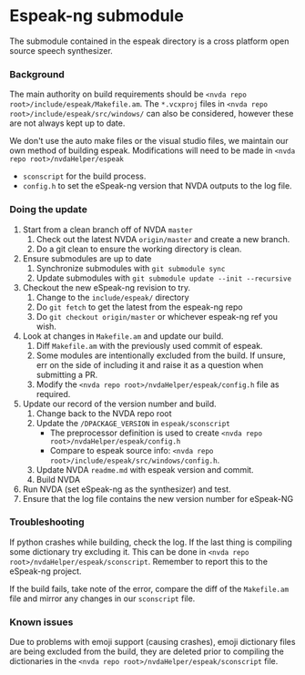 # Espeak-ng submodule

The submodule contained in the espeak directory is a cross platform open source speech synthesizer.

### Background
The main authority on build requirements should be `<nvda repo root>/include/espeak/Makefile.am`.
The `*.vcxproj` files in `<nvda repo root>/include/espeak/src/windows/` can also be considered,
however these are not always kept up to date.

We don't use the auto make files or the visual studio files, we maintain our own method of building espeak.
Modifications will need to be made in `<nvda repo root>/nvdaHelper/espeak`
* `sconscript` for the build process.
* `config.h` to set the eSpeak-ng version that NVDA outputs to the log file.

### Doing the update

1. Start from a clean branch off of NVDA `master`
   1. Check out the latest NVDA `origin/master` and create a new branch.
   1. Do a git clean to ensure the working directory is clean.
1. Ensure submodules are up to date
   1. Synchronize submodules with `git submodule sync`
   1. Update submodules with `git submodule update --init --recursive`
1. Checkout the new eSpeak-ng revision to try.
   1. Change to the `include/espeak/` directory
   1. Do `git fetch` to get the latest from the espeak-ng repo
   1. Do `git checkout origin/master` or whichever espeak-ng ref you wish.
1. Look at changes in `Makefile.am` and update our build.
   1. Diff `Makefile.am` with the previously used commit of espeak.
   1. Some modules are intentionally excluded from the build.
      If unsure, err on the side of including it and raise it as a question when submitting a PR.
   1. Modify the `<nvda repo root>/nvdaHelper/espeak/config.h` file as required.
1. Update our record of the version number and build.
   1. Change back to the NVDA repo root
   1. Update the `/DPACKAGE_VERSION` in `espeak/sconscript`
      - The preprocessor definition is used to create `<nvda repo root>/nvdaHelper/espeak/config.h`
      - Compare to espeak source info: `<nvda repo root>/include/espeak/src/windows/config.h`.
   1. Update NVDA `readme.md` with espeak version and commit.
   1. Build NVDA
1. Run NVDA (set eSpeak-ng as the synthesizer) and test.
1. Ensure that the log file contains the new version number for eSpeak-NG

### Troubleshooting

If python crashes while building, check the log.
If the last thing is compiling some dictionary try excluding it.
This can be done in `<nvda repo root>/nvdaHelper/espeak/sconscript`.
Remember to report this to the eSpeak-ng project.

If the build fails, take note of the error, compare the diff of the `Makefile.am` file and mirror 
any changes in our `sconscript` file.

### Known issues
Due to problems with emoji support (causing crashes), emoji dictionary files are being excluded
from the build, they are deleted prior to compiling the dictionaries in the
`<nvda repo root>/nvdaHelper/espeak/sconscript` file.

